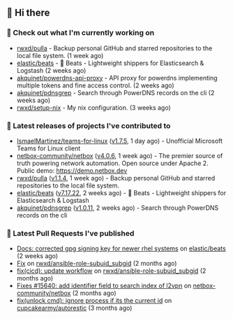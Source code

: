 ## 👋 Hi there

### 👷 Check out what I'm currently working on


- [rwxd/pulla](https://github.com/rwxd/pulla) - Backup personal GitHub and starred repositories to the local file system. (1 week ago)
- [elastic/beats](https://github.com/elastic/beats) - :tropical_fish: Beats - Lightweight shippers for Elasticsearch &amp; Logstash  (2 weeks ago)
- [akquinet/powerdns-api-proxy](https://github.com/akquinet/powerdns-api-proxy) - API proxy for powerdns implementing multiple tokens and fine access control. (2 weeks ago)
- [akquinet/pdnsgrep](https://github.com/akquinet/pdnsgrep) - Search through PowerDNS records on the cli (2 weeks ago)
- [rwxd/setup-nix](https://github.com/rwxd/setup-nix) - My nix configuration. (3 weeks ago)

### 🔭 Latest releases of projects I've contributed to


- [IsmaelMartinez/teams-for-linux](https://github.com/IsmaelMartinez/teams-for-linux) ([v1.7.5](https://github.com/IsmaelMartinez/teams-for-linux/releases/tag/v1.7.5), 1 day ago) - Unofficial Microsoft Teams for Linux client
- [netbox-community/netbox](https://github.com/netbox-community/netbox) ([v4.0.6](https://github.com/netbox-community/netbox/releases/tag/v4.0.6), 1 week ago) - The premier source of truth powering network automation. Open source under Apache 2. Public demo: https://demo.netbox.dev
- [rwxd/pulla](https://github.com/rwxd/pulla) ([v1.1.4](https://github.com/rwxd/pulla/releases/tag/v1.1.4), 1 week ago) - Backup personal GitHub and starred repositories to the local file system.
- [elastic/beats](https://github.com/elastic/beats) ([v7.17.22](https://github.com/elastic/beats/releases/tag/v7.17.22), 2 weeks ago) - :tropical_fish: Beats - Lightweight shippers for Elasticsearch &amp; Logstash 
- [akquinet/pdnsgrep](https://github.com/akquinet/pdnsgrep) ([v1.0.11](https://github.com/akquinet/pdnsgrep/releases/tag/v1.0.11), 2 weeks ago) - Search through PowerDNS records on the cli

### 🔨 Latest Pull Requests I've published


- [Docs: corrected gpg signing key for newer rhel systems](https://github.com/elastic/beats/pull/39899) on [elastic/beats](https://github.com/elastic/beats) (2 weeks ago)
- [Fix](https://github.com/rwxd/ansible-role-subuid_subgid/pull/73) on [rwxd/ansible-role-subuid_subgid](https://github.com/rwxd/ansible-role-subuid_subgid) (2 months ago)
- [fix(cicd): update workflow](https://github.com/rwxd/ansible-role-subuid_subgid/pull/72) on [rwxd/ansible-role-subuid_subgid](https://github.com/rwxd/ansible-role-subuid_subgid) (2 months ago)
- [Fixes #15640: add identifier field to search index of l2vpn](https://github.com/netbox-community/netbox/pull/15673) on [netbox-community/netbox](https://github.com/netbox-community/netbox) (2 months ago)
- [fix(unlock cmd): ignore process if its the current id](https://github.com/cupcakearmy/autorestic/pull/360) on [cupcakearmy/autorestic](https://github.com/cupcakearmy/autorestic) (3 months ago)
